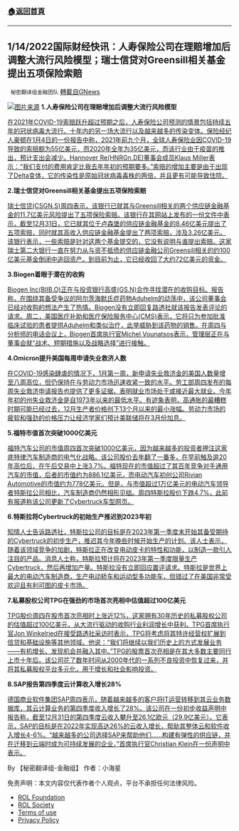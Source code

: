 ###  [:house:返回首頁](https://github.com/ourhimalayas/txt)
---


## 1/14/2022国际财经快讯：人寿保险公司在理赔增加后调整大流行风险模型；瑞士信贷对Greensill相关基金提出五项保险索赔
` 秘密翻译组金融团队` [轉載自GNews](https://gnews.org/zh-hans/1859406/)

![](https://assets.gnews.org/wp-content/uploads/2022/01/图片1-86.png)[图片来源](https://www.reuters.com/)
**1.人寿保险公司在理赔增加后调整大流行风险模型**

[在2021年COVID-19索赔跃升超过预期之后，人寿保险公司预测的情景包括持续五年的冠状病毒大流行、十年内的另一场大流行以及越来越多的传染变体。保险经纪人豪顿在1月4日的一份报告中称，2021年前九个月，全球人寿保险业因COVID-19导致的索赔额为55亿美元，而2020年全年为35亿美元，而该行业由于疫苗的推出，预计支出会减少。Hannover Re(HNRGn.DE)董事会成员Klaus Miller表示：“我们支付的费用肯定比我去年年初的预期要多。”索赔的增加主要是由于出现了Delta变体，它的传染性是原始冠状病毒毒株的两倍，并且更有可能导致住院。](https://www.reuters.com/business/life-insurers-adapt-pandemic-risk-models-after-claims-jump-2022-01-13/)

**2.瑞士信贷对Greensill相关基金提出五项保险索赔**

[瑞士信贷(CSGN.S)周四表示，该银行已就其与Greensill相关的两个供应链金融基金的11.7亿美元风险提出了五项保险索赔。该银行在其网站上发布的一份文件中表示，截至12月31日，它已就其位于卢森堡的供应链金融基金的8.46亿美元提出了五项索赔，同时就其高收入供应链金融基金提出了两项索赔，涉及3.26亿美元。该银行表示，一些索赔是针对这两个基金提交的，它没有说明与谁提出索赔。这家瑞士第二大银行一直在努力从与资不抵债的供应链金融公司Greensill相关的约100亿美元基金倒闭中追回资产。到目前为止，它已经收回了大约72亿美元的资金。](https://www.reuters.com/business/finance/credit-suisse-files-five-insurance-claims-greensill-linked-funds-2022-01-13/)

**3.Biogen着眼于潜在的收购**

[Biogen Inc(BIIB.O)正在与投资银行高盛(GS.N)合作寻找潜在的收购目标。报告称，在围绕其备受争议的阿尔茨海默氏症药物Aduhelm的动荡中，该公司董事会已经对收购的想法产生了热情。Biogen没有立即回复路透社就该报告发表评论的请求。周二，美国医疗补助和医疗保险服务中心(CMS)表示，它将只为参加批准临床试验的患者提供Aduhelm和类似治疗，此举威胁到该药物的销售。在周四与分析师的电话会议上，Biogen首席执行官Michel Vounatsos表示，管理层正在与董事会就“战术、短期措施以及战略选择”进行接触。](https://www.reuters.com/business/healthcare-pharmaceuticals/biogen-eyes-potential-acquisitions-stat-news-2022-01-13/)

**4.Omicron提升美国每周申请失业救济人数**

[在COVID-19感染肆虐的情况下，1月第一周，新申请失业救济金的美国人数量增至八周高位，但仍保持在与劳动力市场迅速收紧一致的水平。劳工部周四发布的每周失业救济申请报告也提供了更多证据，表明就业市场处于或接近最大就业。今年年初的州失业救济金是自1973年以来的最低水平。有迹象表明，高通胀的最糟糕时期可能已经过去，12月生产者价格创下13个月以来的最小涨幅。劳动力市场的疲软和强劲的价格压力让经济学家们预计美联储将在3月份加息。](https://www.oann.com/u-s-weekly-jobless-claims-unexpectedly-rise-as-covid-19-cases-soar/)

**5.福特市值首次突破1000亿美元**

[福特汽车公司的市值周四首次突破1000亿美元，因为越来越多的投资者押注这家底特律汽车制造商的电气化战略。该公司股价去年翻了一番多，在早前触及逾20年高位后，在午后交易中上涨3.7%。福特现在的市值超过了其百年竞争对手通用汽车的市值，后者的市值约为886.1亿美元，而电动汽车初创公司Rivian Automotive的市值约为778亿美元。但是，与市值超过1万亿美元的电动汽车领导者特斯拉公司相比，汽车制造商仍然相形见绌。周四特斯拉股价下跌4.7%，此前有报道称该公司更新了Cybertruck车型网页。](https://www.oann.com/ford-crosses-100-billion-in-market-value-for-the-first-time/)

**6.特斯拉将Cybertruck的初始生产推迟到2023年初**

[知情人士告诉路透社，特斯拉公司的目标是在2023年第一季度末开始其备受期待的Cybertruck的初步生产，推迟其今年晚些时候开始生产的计划。该人士表示，随着该领域竞争的加剧，特斯拉正在改变电动皮卡的特性和功能，以制造一款引人注目的产品。消息人士称，特斯拉预计将在2023年第一季度限量生产Cybertruck，然后再增加产量。特斯拉没有立即回应置评请求。特斯拉是世界上最大的电动汽车制造商，生产电动轿车和运动型多功能车，但错过了在美国非常受欢迎且有利可图的皮卡市场。](https://www.oann.com/exclusive-tesla-delays-initial-production-of-cybertruck-to-early-2023-source/)

**7.私募股权公司TPG在强劲的市场首次亮相中估值超过100亿美元**

[TPG股价周四在股市首次亮相时上涨近12%，这家拥有30年历史的私募股权公司的估值超过100亿美元，从大流行驱动的收购行业利润增长中获利。TPG首席执行官Jon Winkelried在接受路透社采访时表示，TPG将考虑将其特许经营权扩展到信贷和基础设施等其他领域。他说：“我们将继续以我们历史上的方式发展业务——有机增长、发现机会并融入其中。”TPG的股票首次亮相是在其大多数主要同行上市十年后。该公司花了数年时间从2000年代的一系列不良投资中恢复过来，并将其私募股权平台多元化，用于增长和社会影响投资。](https://www.oann.com/private-equity-firm-tpg-valued-at-over-10-billion-in-strong-market-debut/)

**8.SAP报告第四季度云计算收入增长28%**

[德国商业软件集团SAP周四表示，随着越来越多的客户将IT运营转移到其云业务数据库，其云计算业务的第四季度收入增长了28%。该公司在一份初步收益声明中报告称，截至12月31日的第四季度云收入攀升至26.1亿欧元（29.9亿美元）。它表示，SAP的目标是在2022年实现高达26%的云收入增长，帮助其整体云和软件收入增长4-6%。“越来越多的公司选择SAP来帮助他们……构建有弹性的供应链，并在迁移到云端时成为可持续发展的企业，”首席执行官Christian Klein在一份声明中表示。](https://www.oann.com/sap-reports-28-jump-in-q4-cloud-revenue-as-more-customers-shift-to-cloud/)

By 【秘密翻译组-金融组】
作者：小海星

 

免责声明：本文内容仅代表作者个人观点，平台不承担任何法律风险。

- [ROL Foundation](https://rolfoundation.org/)
- [ROL Society](https://rolsociety.org/)
- [Terms of use](https://gnews.org/terms-of-use-3/)
- [Privacy Policy](https://gnews.org/privacy-policy/)
